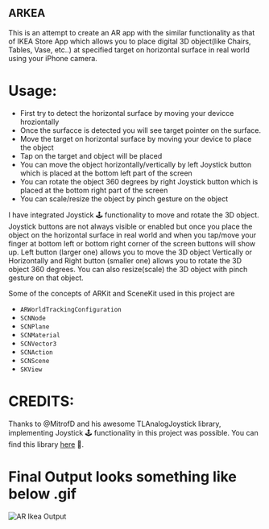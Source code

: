 ## ARKEA

This is an attempt to create an AR app with the similar functionality as that of IKEA Store App which allows you to place digital 3D object(like Chairs, Tables, Vase, etc..) at specified target on horizontal surface in real world using your iPhone camera.

# Usage:
- First try to detect the horizontal surface by moving your devicce hroziontally 
- Once the surfacce is detected you will see target pointer on the surface.
- Move the target on horizontal surface by moving your device to place the object
- Tap on the target and object will be placed
- You can move the object horizontally/vertically by left Joystick button which is placed at the bottom left part of the screen
- You can rotate the object 360 degrees by right Joystick button which is placed at the bottom right part of the screen
- You can scale/resize the object by pinch gesture on the object

I have integrated Joystick 🕹 functionality to move and rotate the 3D object. Joystick buttons are not always visible or enabled but once you place the object on the horizontal surface in real world and when you tap/move your finger at bottom left or bottom right corner of the screen buttons will show up. Left button (larger one) allows you to move the 3D object Vertically or Horizontally and Right button (smaller one) allows you to rotate the 3D object 360 degrees. You can also resize(scale) the 3D object with pinch gesture on that object.

Some of the concepts of ARKit and SceneKit used in this project are 
* ```ARWorldTrackingConfiguration```
* ```SCNNode```
* ```SCNPlane``` 
* ```SCNMaterial```
* ```SCNVector3```
* ```SCNAction```
* ```SCNScene```
* ```SKView```


# CREDITS:

Thanks to @MitrofD and his awesome TLAnalogJoystick library, implementing Joystick 🕹 functionality in this project was possible. You can find this library [here](https://github.com/MitrofD/TLAnalogJoystick) 🤩.


# Final Output looks something like below .gif

![AR Ikea Output](https://github.com/DharmeshRathod712/ARKitProjects/blob/master/ARKeaApp/Output/ARKea.gif)
